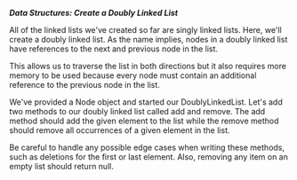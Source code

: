 ***Data Structures: Create a Doubly Linked List***

All of the linked lists we've created so far are singly linked lists. Here, we'll create a doubly linked list. As the name implies, nodes in a doubly linked list have references to the next and previous node in the list.

This allows us to traverse the list in both directions but it also requires more memory to be used because every node must contain an additional reference to the previous node in the list.

We've provided a Node object and started our DoublyLinkedList. Let's add two methods to our doubly linked list called add and remove. The add method should add the given element to the list while the remove method should remove all occurrences of a given element in the list.

Be careful to handle any possible edge cases when writing these methods, such as deletions for the first or last element. Also, removing any item on an empty list should return null.
